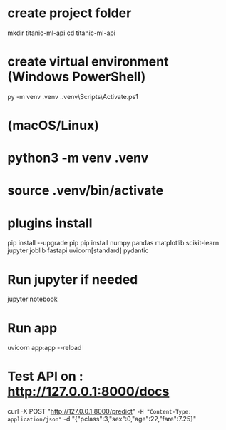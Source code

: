 # create project folder
mkdir titanic-ml-api
cd titanic-ml-api

# create virtual environment (Windows PowerShell)
py -m venv .venv
.\.venv\Scripts\Activate.ps1

# (macOS/Linux)
# python3 -m venv .venv
# source .venv/bin/activate

# plugins install
pip install --upgrade pip
pip install numpy pandas matplotlib scikit-learn jupyter joblib fastapi uvicorn[standard] pydantic

# Run jupyter if needed
jupyter notebook

# Run app
uvicorn app:app --reload

# Test API on : http://127.0.0.1:8000/docs

curl -X POST "http://127.0.0.1:8000/predict" `
  -H "Content-Type: application/json" `
  -d "{\"pclass\":3,\"sex\":0,\"age\":22,\"fare\":7.25}"


